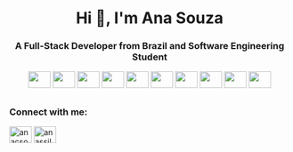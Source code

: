 <h1 align="center">Hi 👋, I'm Ana Souza</h1>
<h3 align="center">A Full-Stack Developer from Brazil and Software Engineering Student</h3>

<div style="display: inline_block" align="center">
  <img height="30" width="40" src="https://cdn.jsdelivr.net/gh/devicons/devicon@latest/icons/javascript/javascript-original.svg" />          
  <img height="30" width="40" src="https://cdn.jsdelivr.net/gh/devicons/devicon@latest/icons/vuejs/vuejs-original.svg" />
  <img height="30" width="40" src="https://cdn.jsdelivr.net/gh/devicons/devicon@latest/icons/jquery/jquery-original.svg" />
  <img height="30" width="40" src="https://cdn.jsdelivr.net/gh/devicons/devicon@latest/icons/php/php-original.svg" />      
  <img height="30" width="40" src="https://cdn.jsdelivr.net/gh/devicons/devicon@latest/icons/codeigniter/codeigniter-plain.svg" />
  <img height="30" width="40" src="https://cdn.jsdelivr.net/gh/devicons/devicon@latest/icons/laravel/laravel-original.svg" />
  <img height="30" width="40" src="https://cdn.jsdelivr.net/gh/devicons/devicon@latest/icons/html5/html5-original.svg" />
  <img height="30" width="40" src="https://cdn.jsdelivr.net/gh/devicons/devicon@latest/icons/css3/css3-original.svg" />
  <img height="30" width="40" src="https://cdn.jsdelivr.net/gh/devicons/devicon@latest/icons/tailwindcss/tailwindcss-original.svg" />
  <img height="30" width="40" src="https://cdn.jsdelivr.net/gh/devicons/devicon@latest/icons/bootstrap/bootstrap-original.svg" />
</div>

##

<h3 align="left">Connect with me:</h3>
<p align="left">
<a href="https://linkedin.com/in/anacsouz" target="blank"><img align="center" src="https://raw.githubusercontent.com/rahuldkjain/github-profile-readme-generator/master/src/images/icons/Social/linked-in-alt.svg" alt="anacsouz" height="30" width="40" /></a>
<a href="https://www.hackerrank.com/anassilva_2606" target="blank"><img align="center" src="https://raw.githubusercontent.com/rahuldkjain/github-profile-readme-generator/master/src/images/icons/Social/hackerrank.svg" alt="anassilva_2606" height="30" width="40" /></a>
</p>
